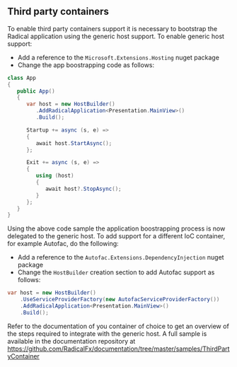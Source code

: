 ## Third party containers

To enable third party containers support it is necessary to bootstrap the Radical application using the generic host support. To enable generic host support:

- Add a reference to the `Microsoft.Extensions.Hosting` nuget package
- Change the app boostrapping code as follows:

```csharp
class App
{
   public App()
   {
      var host = new HostBuilder()
         .AddRadicalApplication<Presentation.MainView>()
         .Build();

      Startup += async (s, e) => 
      {
         await host.StartAsync();
      };

      Exit += async (s, e) =>
      {
         using (host)
         {
            await host?.StopAsync();
         }
      };
   }
}
```

Using the above code sample the application boostrapping process is now delegated to the generic host. To add support for a different IoC container, for example Autofac, do the following:

- Add a reference to the `Autofac.Extensions.DependencyInjection` nuget package
- Change the `HostBuilder` creation section to add Autofac support as follows:

```csharp
var host = new HostBuilder()
    .UseServiceProviderFactory(new AutofacServiceProviderFactory())
    .AddRadicalApplication<Presentation.MainView>()
    .Build();
```

Refer to the documentation of you container of choice to get an overview of the steps required to integrate with the generic host.
A full sample is available in the documentation repository at https://github.com/RadicalFx/documentation/tree/master/samples/ThirdPartyContainer
